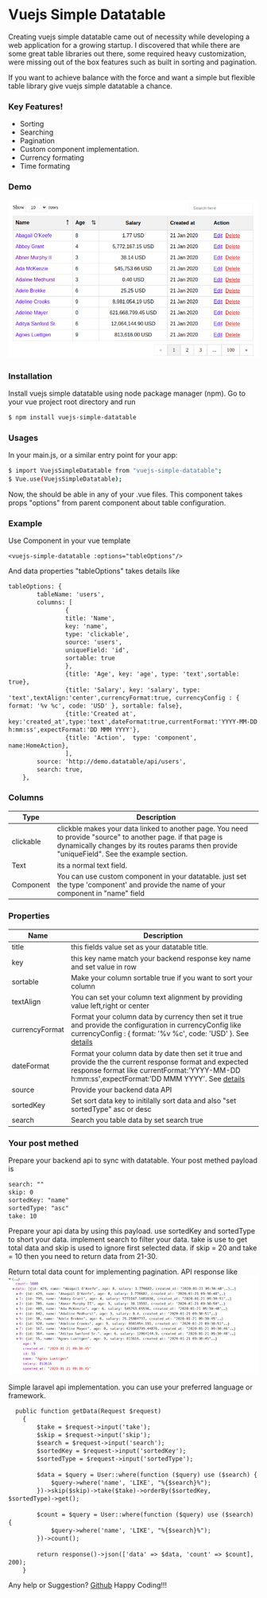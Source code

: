 # Vuejs Simple Datatable

Creating vuejs simple datatable came out of necessity while developing a web application for a growing startup. I discovered that while there are some great table libraries out there, some required heavy customization, were missing out of the box features such as built in sorting and pagination.

If you want to achieve balance with the force and want a simple but flexible table library give vuejs simple datatable a chance. 

### Key Features!

  - Sorting
  - Searching
  - Pagination
  - Custom component implementation.
  - Currency formating
  - Time formating

### Demo
![alt text](https://raw.githubusercontent.com/sandipcse12/vuejs-simple-datatable/main/demo.png "Title")


### Installation
Install vuejs simple datatable using node package manager (npm). Go to your vue project root directory and run
```sh
$ npm install vuejs-simple-datatable
```

### Usages
In your main.js, or a similar entry point for your app:
```sh
$ import VuejsSimpleDatatable from "vuejs-simple-datatable";
$ Vue.use(VuejsSimpleDatatable);
```
Now, the <vuejs-simple-datatable/> should be able in any of your .vue files. This component takes props "options" from parent component about table configuration.

### Example
Use Component in your vue template
```
<vuejs-simple-datatable :options="tableOptions"/>
```
And data properties "tableOptions" takes details  like
```
tableOptions: {
        tableName: 'users',
        columns: [
                {
                title: 'Name',
                key: 'name',
                type: 'clickable',
                source: 'users',
                uniqueField: 'id',
                sortable: true
                },
                {title: 'Age', key: 'age', type: 'text',sortable: true},
                {title: 'Salary', key: 'salary', type: 'text',textAlign:'center',currencyFormat:true, currencyConfig : { format: '%v %c', code: 'USD' }, sortable: false},
                {title:'Created at', key:'created_at',type:'text',dateFormat:true,currentFormat:'YYYY-MM-DD h:mm:ss',expectFormat:'DD MMM YYYY'},
                {title: 'Action',  type: 'component', name:HomeAction},
                ],
        source: 'http://demo.datatable/api/users',
        search: true,
    },
```
### Columns

| Type | Description |
| ------ | ------ |
| clickable | clickble makes your data linked to another page. You need to provide "source" to another page. if that page is dynamically changes by its routes params then provide "uniqueField". See the example section.|
| Text | its a normal text field. |
| Component | You can use custom component in your datatable. just set the type 'component' and provide the name of your component  in "name" field  |

### Properties

| Name | Description |
| ------ | ------ |
|title| this fields value set as your datatable title.|
| key | this key name match your backend response key name and set value in row|
| sortable | Make your column  sortable true if you want to sort your column |
| textAlign | You can set your column text alignment by providing value left,right or center |
|currencyFormat| Format your column data by currency then set it true and provide the configuration in currencyConfig like currencyConfig : { format: '%v %c', code: 'USD' }. See  [details](https://www.npmjs.com/package/format-currency)|
|dateFormat|Format your column data by date then set it true and provide the the current response format and expected response format like  currentFormat:'YYYY-MM-DD h:mm:ss',expectFormat:'DD MMM YYYY'. See  [details](https://momentjs.com/)|
|source|Provide your backend data API|
|sortedKey|Set sort data key to initilally sort data and also "set sortedType" asc or desc |
|search|Search you table data by set search true|

### Your post methed 
Prepare your backend api to sync with datatable. Your post methed payload is
```
search: ""
skip: 0
sortedKey: "name"
sortedType: "asc"
take: 10
```
Prepare your api data by using this payload. use sortedKey and sortedType to short your data. implement search to filter your data. take is use to get total data  and skip is used to ignore first selected data. if skip = 20 and take = 10 then you need to return data from 21-30.

Return total data count for implementing pagination. API response like
![alt text](https://raw.githubusercontent.com/sandipcse12/vuejs-simple-datatable/main/response.png "Title")

Simple laravel api implementation. you can use your preferred language or framework.
```
  public function getData(Request $request)
    {
        $take = $request->input('take');
        $skip = $request->input('skip');
        $search = $request->input('search');
        $sortedKey = $request->input('sortedKey');
        $sortedType = $request->input('sortedType');

        $data = $query = User::where(function ($query) use ($search) {
            $query->where('name', 'LIKE', "%{$search}%");
        })->skip($skip)->take($take)->orderBy($sortedKey, $sortedType)->get();

        $count = $query = User::where(function ($query) use ($search) {
            $query->where('name', 'LIKE', "%{$search}%");
        })->count();

        return response()->json(['data' => $data, 'count' => $count], 200);
    }
```
Any help or Suggestion?
[Github](https://github.com/sandipcse12/vuejs-simple-datatable)
Happy Coding!!!
